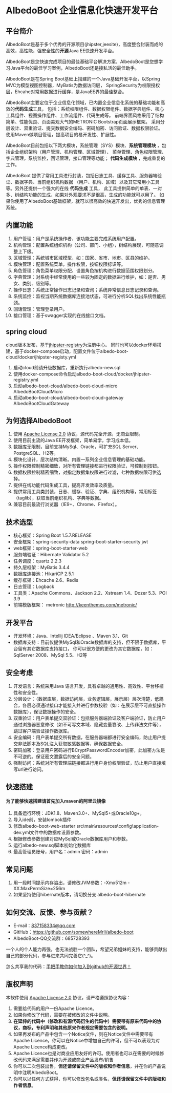 # AlbedoBoot 企业信息化快速开发平台

## 平台简介

AlbedoBoot是基于多个优秀的开源项目(jhipster,jeesite)，高度整合封装而成的高效，高性能，强安全性的**开源**Java EE快速开发平台。

AlbedoBoot是您快速完成项目的最佳基础平台解决方案，AlbedoBoot是您想学习Java平台的最佳学习案例，AlbedoBoot还是接私活的最佳助手。

AlbedoBoot是在Spring Boot基础上搭建的一个Java基础开发平台，以Spring MVC为模型视图控制器，MyBatis为数据访问层，
SpringSecurity为权限授权层，Ehcahe对常用数据进行缓存，是JavaEE界的最佳整合。

AlbedoBoot主要定位于企业信息化领域，已内置企业信息化系统的基础功能和高效的**代码生成**工具，
包括：系统权限组件、数据权限组件、数据字典组件、核心工具组件、视图操作组件、工作流组件、代码生成等。
前端界面风格采用了结构简单、性能优良、页面美观大气的METRONIC Bootstrap页面展示框架。
采用分层设计、双重验证、提交数据安全编码、密码加密、访问验证、数据权限验证。
使用Maven做项目管理，提高项目的易开发性、扩展性。

AlbedoBoot目前包括以下两大模块，系统管理（SYS）模块、**系统管理模块** ，包括企业组织架构（用户管理、机构管理、区域管理）、
菜单管理、角色权限管理、字典管理，系统监控，回话管理，接口管理等功能； **代码生成模块** ，完成重复的工作。

AlbedoBoot 提供了常用工具进行封装，包括日志工具、缓存工具、服务器端验证、数据字典、当前组织机构数据
（用户、机构、区域）以及其它常用小工具等。另外还提供一个强大的在线 **代码生成** 工具，
此工具提供简单的单表、一对多、树结构功能的生成，如果对外观要求不是很高，生成的功能就可以用了。
如果你使用了AlbedoBoot基础框架，就可以很高效的快速开发出，优秀的信息管理系统。

## 内置功能

1.	用户管理：用户是系统操作者，该功能主要完成系统用户配置。
2.	机构管理：配置系统组织机构（公司、部门、小组），树结构展现，可随意调整上下级。
3.	区域管理：系统城市区域模型，如：国家、省市、地市、区县的维护。
4.	模块管理：配置系统菜单，操作权限，按钮权限标识等。
5.	角色管理：角色菜单权限分配、设置角色按机构进行数据范围权限划分。
6.	字典管理：对系统中经常使用的一些较为固定的数据进行维护，如：是否、男女、类别、级别等。
7.	操作日志：系统正常操作日志记录和查询；系统异常信息日志记录和查询。
8.	系统监控：监视当期系统数据库连接池状态，可进行分析SQL找出系统性能瓶颈。
9.	回话管理：管理登录用户。
9.	接口管理：基于swagger实现的在线接口文档。

## spring cloud  

cloud版本发布，基于[jhipster-registry](https://github.com/somewhereMrli/jhipster-registry)为注册中心。 同时也可以docker环境搭建，基于docker-compose启动，配置文件位于albedo-boot-cloud/docker/jhipster-registy.yml
1.	启动cloud前请升级数据库，重新执行albedo-new.sql
2.	使用docker-compose命令启动albedo-boot-cloud/docker/jhipster-registry.yml
3.	启动albedo-boot-cloud/albedo-boot-cloud-micro AlbedoBootCloudMicro
4.	启动albedo-boot-cloud/albedo-boot-cloud-gateway AlbedoBootCloudGateway


## 为何选择AlbedoBoot

1. 使用 [Apache License 2.0](http://www.apache.org/licenses/LICENSE-2.0) 协议，源代码完全开源，无商业限制。
2. 使用目前主流的Java EE开发框架，简单易学，学习成本低。
3. 数据库无限制，目前支持MySql、Oracle，可扩充SQL Server、PostgreSQL、H2等。
4. 模块化设计，层次结构清晰。内置一系列企业信息管理的基础功能。
5. 操作权限控制精密细致，对所有管理链接都进行权限验证，可控制到按钮。
6. 数据权限控制精密细致，对指定数据集权限进行过滤，七种数据权限可供选择。
7. 提供在线功能代码生成工具，提高开发效率及质量。
8. 提供常用工具类封装，日志、缓存、验证、字典、组织机构等，常用标签（taglib），获取当前组织机构、字典等数据。
9. 兼容目前最流行浏览器（IE9+、Chrome、Firefox）。

## 技术选型

* 核心框架：Spring Boot 1.5.7.RELEASE
* 安全框架：spring-security-data spring-boot-starter-security jwt
* web框架：spring-boot-starter-web
* 服务端验证：Hibernate Validator 5.2
* 任务调度：quartz 2.2.3
* 持久层框架：MyBatis 3.4.4
* 数据库连接池：HikariCP 2.5.1
* 缓存框架：Ehcache 2.6、Redis
* 日志管理：Logback
* 工具类：Apache Commons、Jackson 2.2、Xstream 1.4、Dozer 5.3、POI 3.9
* 前端模版框架： metronic <http://keenthemes.com/metronic/>

## 开发平台

* 开发环境：Java、Intellij IDEA/Eclipse 、Maven 3.1、Git
* 数据库支持：目前仅提供MySql和Oracle数据库的支持，但不限于数据库，平台留有其它数据库支持接口，
你可以很方便的更改为其它数据库，如：SqlServer 2008、MySql 5.5、H2等

## 安全考虑

1. 开发语言：系统采用Java 语言开发，具有卓越的通用性、高效性、平台移植性和安全性。
2. 分层设计：（数据库层，数据访问层，业务逻辑层，展示层）层次清楚，低耦合，各层必须通过接口才能接入并进行参数校验（如：在展示层不可直接操作数据库），保证数据操作的安全。
3. 双重验证：用户表单提交双验证：包括服务器端验证及客户端验证，防止用户通过浏览器恶意修改（如不可写文本域、隐藏变量篡改、上传非法文件等），跳过客户端验证操作数据库。
4. 安全编码：用户表单提交所有数据，在服务器端都进行安全编码，防止用户提交非法脚本及SQL注入获取敏感数据等，确保数据安全。
5. 密码加密：登录用户密码进行BCryptPasswordEncoder加密，此加密方法是不可逆的。保证密文泄露后的安全问题。
6. 强制访问：系统对所有管理端链接都进行用户身份权限验证，防止用户直接填写url进行访问。


## 快速搭建

#### 为了能够快速搭建请首先加入maven的阿里云镜像

1. 具备运行环境：JDK1.8、Maven3.0+、MySql5+或Oracle10g+。
2. 导入ide前，安装lombok插件
3. 修改albedo-boot-web-starter src\main\resources\config\application-dev.yml文件中的数据库设置参数。
4. 根据修改参数创建对应MySql或Oracle数据库用户和参数。
5. 运行albedo-new.sql脚本初始化数据库
6. 最高管理员账号，用户名：admin 密码：admin 

## 常见问题

1. 用一段时间提示内存溢出，请修改JVM参数：-Xmx512m -XX:MaxPermSize=256m
2. 如果坚持使用hibernate版本，请切换分支 albedo-boot-hibernate

## 如何交流、反馈、参与贡献？

* E-mail：837158334@qq.com
* GitHub：<https://github.com/somewhereMrli/albedo-boot>
* AlbedoBoot-QQ交流群：685728393

一个人的个人能力再强，也无法战胜一个团队，希望兄弟姐妹的支持，能够贡献出自己的部分代码，参与进来共同完善它(^_^)。

怎么共享我的代码：[手把手教你如何加入到github的开源世界！](http://www.cnblogs.com/wenber/p/3630921.html)

## 版权声明

本软件使用 [Apache License 2.0](http://www.apache.org/licenses/LICENSE-2.0) 协议，请严格遵照协议内容：

1. 需要给代码的用户一份Apache Licence。
2. 如果你修改了代码，需要在被修改的文件中说明。
3. **在延伸的代码中（修改和有源代码衍生的代码中）需要带有原来代码中的协议，商标，专利声明和其他原来作者规定需要包含的说明。**
4. 如果再发布的产品中包含一个Notice文件，则在Notice文件中需要带有Apache Licence。你可以在Notice中增加自己的许可，但不可以表现为对Apache Licence构成更改。
5. Apache Licence也是对商业应用友好的许可。使用者也可以在需要的时候修改代码来满足需要并作为开源或商业产品发布/销售
6. 你可以二次包装出售，**但还请保留文件中的版权和作者信息**，并在你的产品说明中注明AlbedoBoot。
7. 你可以以任何方式获得，你可以修改包名或类名，**但还请保留文件中的版权和作者信息**。
